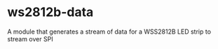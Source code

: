 # ws2812b-data
A module that generates a stream of data for a WSS2812B LED strip to stream over SPI
